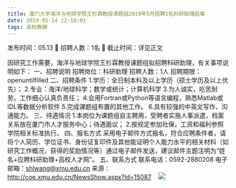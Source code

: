 ```yaml
---
title: 厦门大学海洋与地球学院王杉霖教授课题组2019年5月招聘1名科研助理启事
date: 2019-05-14 22:10:01
tags: 高校教辅
---
```

发布时间：05.13   🌟   招聘人数：1名   🌈   截止时间：详见正文
<!-- more -->
因研究工作需要，海洋与地球学院王杉霖教授课题组拟招聘科研助理，有关事项说明如下：
一、招聘说明
招聘岗位：科研助理
招聘人数：1人
招聘期限：openuntilfilled
二、招聘条件
1.学历：全日制本科及以上学历（硕士学历及以上优先）；
2.专业：海洋/地球科学；数学或统计；计算机科学
3.为人诚实，吃苦耐劳，工作细心认真负责任；
4.会用Fortran或Python等语言编程，熟悉Matlab或IDL等数据分析软件
5.完成课题组布置的其他工作。
6.具有较强的中英文写作、沟通能力。
三、待遇情况
1.本岗位为课题组自主聘用，受聘者实施人事派遣，档案关系放在厦门市人才服务中心；待遇面议；
2.按规定参加社保，工资和福利参照学院相关标准执行。
四、报名方式
采用电子邮件方式报名，符合应聘条件者，请将个人简历、学位证书、身份证复印件及其他能证明个人能力水平的相关材料（如研究工作概况，获得的奖励情况等）通过电子邮件发送，建议邮件主题注明为“姓名+应聘科研助理+高校人才网”。
五、联系方式
联系电话：0592-2880208
电子邮箱：shlwang@xmu.edu.cn
来源：
http://coe.xmu.edu.cn/NewsShow.aspx?Id=15087
 
 ![](https://cdn.weiweiblog.cn/20181015134814.png)